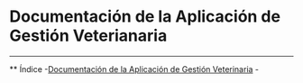 # Documentación de la Aplicación de Gestión Veterianaria
________________________________________________________
** Índice
    -[Documentación de la Aplicación de Gestión Veterinaria](/README.md)
        - 